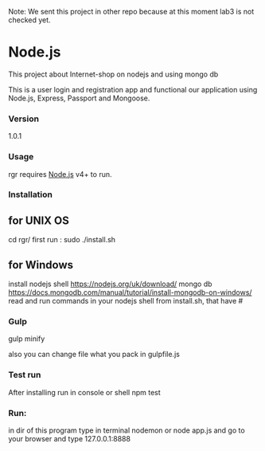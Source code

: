 Note: We sent this project in other repo because at this moment lab3 is not checked yet.

# Node.js 
This project about Internet-shop on nodejs and using mongo db

This is a user login and registration app and functional our application using Node.js, Express, Passport and Mongoose.

### Version
1.0.1

### Usage
rgr requires [Node.js](https://nodejs.org/) v4+ to run.

### Installation

## for UNIX OS
cd rgr/
first run : sudo ./install.sh

## for Windows
install nodejs shell https://nodejs.org/uk/download/
mongo db https://docs.mongodb.com/manual/tutorial/install-mongodb-on-windows/
read and run commands in your nodejs shell from install.sh, that have #

### Gulp
gulp minify

also you can change file what you pack in gulpfile.js

### Test run

After installing run in console or shell 
npm test 

### Run: 
in dir of this program type in terminal 
nodemon
or
node app.js
and go to your browser and type 127.0.0.1:8888
